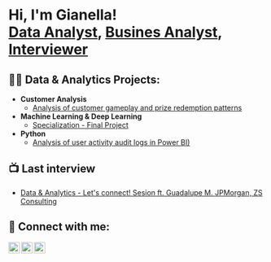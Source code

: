 <h1>Hi, I'm Gianella! <br/><a href="https://github.com/Giagu15/">Data Analyst</a>, <a href="https://www.linkedin.com/in/gianellaarevalo/"> Busines Analyst</a>, <a href="https://www.youtube.com/@gianellaarevaloh"> Interviewer</a></h1>

<h2>👨‍💻 Data & Analytics Projects:</h2>

- <b>Customer Analysis</b>
  - [Analysis of customer gameplay and prize redemption patterns](https://github.com/Giagu15/CustomerPlayFrequencyAnalysis)
- <b>Machine Learning & Deep Learning</b>
  - [Specialization - Final Project](https://github.com/Giagu15/Machine-Learning-DeepLearningSpecialization)
- <b>Python</b>
  - [Analysis of user activity audit logs in Power BI)](https://github.com/Giagu15/PowerBI-Logs-Analysis)

<h2>📺 Last interview</h2>

- [Data & Analytics - Let's connect! Sesion ft. Guadalupe M. JPMorgan, ZS Consulting](https://www.youtube.com/watch?v=3ncK3PYHdk0)

<h2> 🤳 Connect with me:</h2>

[<img align="left" alt="JoshMadakor | LinkedIn" width="22px" src="https://cdn.jsdelivr.net/npm/simple-icons@v3/icons/linkedin.svg" />][linkedin]
[<img align="left" alt="JoshMadakor | YouTube" width="22px" src="https://cdn.jsdelivr.net/npm/simple-icons@v3/icons/youtube.svg" />][youtube]
[<img align="left" alt="JoshMadakor | Instagram" width="22px" src="https://cdn.jsdelivr.net/npm/simple-icons@v3/icons/instagram.svg" />][instagram]


[youtube]: https://www.youtube.com/@gianellaarevaloh
[instagram]: https://www.instagram.com/giagu_ah/
[linkedin]: https://www.linkedin.com/in/gianellaarevalo/

<!--
**joshmadakor1/joshmadakor1** is a ✨ _special_ ✨ repository because its `README.md` (this file) appears on your GitHub profile.

Here are some ideas to get you started:

- 🔭 I’m currently working on ...
- 🌱 I’m currently learning ...
- 👯 I’m looking to collaborate on ...
- 🤔 I’m looking for help with ...
- 💬 Ask me about ...
- 📫 How to reach me: ...
- 😄 Pronouns: ...
- ⚡ Fun fact: ...
-->
